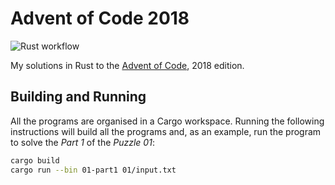 # Advent of Code 2018

![Rust workflow](https://github.com/tacgomes/advent-of-code-2018/workflows/Rust/badge.svg)

My solutions in Rust to the [Advent of Code], 2018 edition.

## Building and Running

All the programs are organised in a Cargo workspace. Running the following
instructions will build all the programs and, as an example, run the program to
solve the _Part 1_ of the _Puzzle 01_:

```sh
cargo build
cargo run --bin 01-part1 01/input.txt
```

[Advent of Code]: https://adventofcode.com/2018/about
